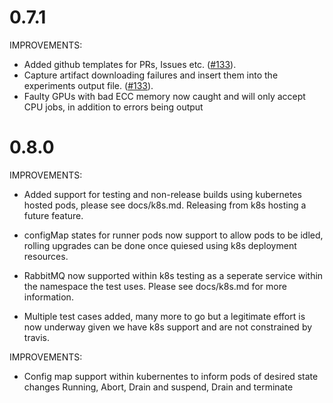 # 0.7.1

IMPROVEMENTS:

* Added github templates for PRs, Issues etc. ([#133](https://github.com/SentientTechnologies/studio-go-runner/issue/133)).
* Capture artifact downloading failures and insert them into the experiments output file. ([#133](https://github.com/SentientTechnologies/studio-go-runner/issue/133)).
* Faulty GPUs with bad ECC memory now caught and will only accept CPU jobs, in addition to errors being output

# 0.8.0

IMPROVEMENTS:

* Added support for testing and non-release builds using kubernetes hosted pods, please see docs/k8s.md.  Releasing from k8s hosting a future feature.

* configMap states for runner pods now support to allow pods to be idled, rolling upgrades can be done once quiesed using k8s deployment resources.

* RabbitMQ now supported within k8s testing as a seperate service within the namespace the test uses.  Please see docs/k8s.md for more information.

* Multiple test cases added, many more to go but a legitimate effort is now underway given we have k8s support and are not constrained by travis.


IMPROVEMENTS:

* Config map support within kubernentes to inform pods of desired state changes Running, Abort, Drain and suspend, Drain and terminate

